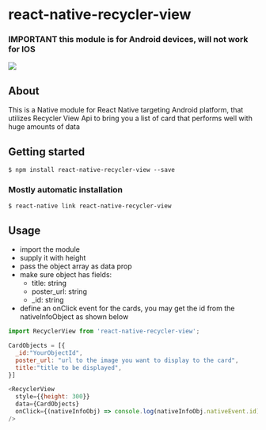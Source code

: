 # react-native-recycler-view

### IMPORTANT this module is for Android devices, will not work for IOS

![](./ReadMeAssets/RecyclerGif2.gif)

## About

This is a Native module for React Native targeting Android platform, that utilizes Recycler View Api to bring you a 
list of card that performs well with huge amounts of data

## Getting started

`$ npm install react-native-recycler-view --save`

### Mostly automatic installation

`$ react-native link react-native-recycler-view`

## Usage
- import the module
- supply it with height
- pass the object array as data prop
- make sure object has fields:
  - title: string
  - poster_url: string
  - _id: string
- define an onClick event for the cards, you may get the id from the nativeInfoObject as shown below

```javascript
import RecyclerView from 'react-native-recycler-view';

CardObjects = [{
  _id:"YourObjectId",
  poster_url: "url to the image you want to display to the card",
  title:"title to be displayed",
}]

<RecyclerView
  style={{height: 300}}
  data={CardObjects}
  onClick={(nativeInfoObj) => console.log(nativeInfoObj.nativeEvent.id)}
/>
```
